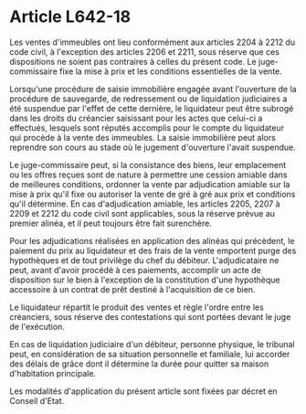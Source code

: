 # Article L642-18

Les ventes d'immeubles ont lieu conformément aux articles 2204 à 2212 du code civil, à l'exception des articles 2206 et 2211, sous réserve que ces dispositions ne soient pas contraires à celles du présent code. Le juge-commissaire fixe la mise à prix et les conditions essentielles de la vente.

Lorsqu'une procédure de saisie immobilière engagée avant l'ouverture de la procédure de sauvegarde, de redressement ou de liquidation judiciaires a été suspendue par l'effet de cette dernière, le liquidateur peut être subrogé dans les droits du créancier saisissant pour les actes que celui-ci a effectués, lesquels sont réputés accomplis pour le compte du liquidateur qui procède à la vente des immeubles. La saisie immobilière peut alors reprendre son cours au stade où le jugement d'ouverture l'avait suspendue.

Le juge-commissaire peut, si la consistance des biens, leur emplacement ou les offres reçues sont de nature à permettre une cession amiable dans de meilleures conditions, ordonner la vente par adjudication amiable sur la mise à prix qu'il fixe ou autoriser la vente de gré à gré aux prix et conditions qu'il détermine. En cas d'adjudication amiable, les articles 2205, 2207 à 2209 et 2212 du code civil sont applicables, sous la réserve prévue au premier alinéa, et il peut toujours être fait surenchère.

Pour les adjudications réalisées en application des alinéas qui précèdent, le paiement du prix au liquidateur et des frais de la vente emportent purge des hypothèques et de tout privilège du chef du débiteur. L'adjudicataire ne peut, avant d'avoir procédé à ces paiements, accomplir un acte de disposition sur le bien à l'exception de la constitution d'une hypothèque accessoire à un contrat de prêt destiné à l'acquisition de ce bien.

Le liquidateur répartit le produit des ventes et règle l'ordre entre les créanciers, sous réserve des contestations qui sont portées devant le juge de l'exécution.

En cas de liquidation judiciaire d'un débiteur, personne physique, le tribunal peut, en considération de sa situation personnelle et familiale, lui accorder des délais de grâce dont il détermine la durée pour quitter sa maison d'habitation principale.

Les modalités d'application du présent article sont fixées par décret en Conseil d'Etat.
